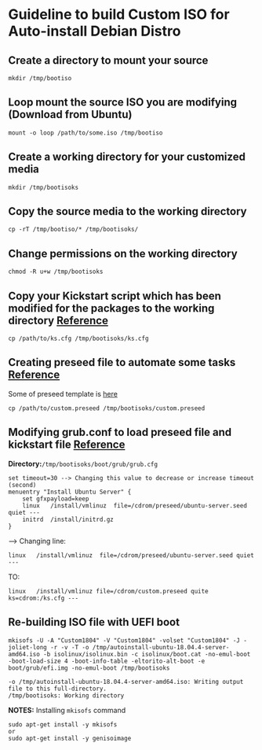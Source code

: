 # Guideline to build Custom ISO for Auto-install Debian Distro

## Create a directory to mount your source

```
mkdir /tmp/bootiso
```

## Loop mount the source ISO you are modifying (Download from Ubuntu)

```
mount -o loop /path/to/some.iso /tmp/bootiso
```

## Create a working directory for your customized media
```
mkdir /tmp/bootisoks
```

## Copy the source media to the working directory
```
cp -rT /tmp/bootiso/* /tmp/bootisoks/
```

## Change permissions on the working directory
```
chmod -R u+w /tmp/bootisoks
```

## Copy your Kickstart script which has been modified for the packages to the working directory [Reference](https://github.com/datnt53/AutoInstall_Debian_ISO/blob/master/ks.cfg)
```
cp /path/to/ks.cfg /tmp/bootisoks/ks.cfg
```

## Creating preseed file to automate some tasks [Reference](https://github.com/datnt53/AutoInstall_Debian_ISO/blob/master/custom.preseed)
Some of preseed template is [here](https://github.com/datnt53/AutoInstall_Debian_ISO/blob/master/preseed.template) 
```
cp /path/to/custom.preseed /tmp/bootisoks/custom.preseed
```

## Modifying grub.conf to load preseed file and kickstart file [Reference](https://github.com/datnt53/AutoInstall_Debian_ISO/blob/master/grub.cfg)
**Directory:**`/tmp/bootisoks/boot/grub/grub.cfg`
```
set timeout=30 --> Changing this value to decrease or increase timeout (second)
menuentry "Install Ubuntu Server" {
	set gfxpayload=keep
	linux	/install/vmlinuz  file=/cdrom/preseed/ubuntu-server.seed quiet ---
	initrd	/install/initrd.gz
}
```
--> Changing line:
```
linux	/install/vmlinuz  file=/cdrom/preseed/ubuntu-server.seed quiet ---
```
TO:
```
linux	/install/vmlinuz file=/cdrom/custom.preseed quite ks=cdrom:/ks.cfg ---
```

## Re-building ISO file with UEFI boot
```
mkisofs -U -A "Custom1804" -V "Custom1804" -volset "Custom1804" -J -joliet-long -r -v -T -o /tmp/autoinstall-ubuntu-18.04.4-server-amd64.iso -b isolinux/isolinux.bin -c isolinux/boot.cat -no-emul-boot -boot-load-size 4 -boot-info-table -eltorito-alt-boot -e boot/grub/efi.img -no-emul-boot /tmp/bootisoks

-o /tmp/autoinstall-ubuntu-18.04.4-server-amd64.iso: Writing output file to this full-directory.
/tmp/bootisoks: Working directory
```
**NOTES:** Installing `mkisofs` command
```
sudo apt-get install -y mkisofs
or
sudo apt-get install -y genisoimage
```